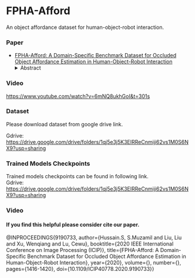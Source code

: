 # FPHA-Afford 
An object affordance dataset for human-object-robot interaction. <br> 

### Paper
  - [FPHA-Afford: A Domain-Specific Benchmark Dataset for Occluded Object Affordance Estimation in Human-Object-Robot Interaction](https://ieeexplore.ieee.org/document/9190733)  
    <details> <summary>Abstract</summary> 
    In human-object-robot interactions, the recent explosion of standard datasets has offered promising opportunities for deep learning techniques in understanding the functionalities of object parts. But most of existing datasets are only suitable for the applications where objects are non-occluded or isolated during interaction while occlusion is a common challenge in practical object affordance estimation task. In this paper, we attempt to address this issue by introducing a new benchmark dataset named FPHA-Afford that is built upon the popular dataset FPHA. In FPHA-Afford, we adopt egocentric-view to pre-process the videos from FPHA and select part of the frames that contain objects under the strong occlusion of hand. To transfer the domain of FPHA into object affordance estimation task, all of the frames are re-annotated with pixel-level affordance masks. In total, our FPHA-Afford collects 61 videos containing 4.3K frames with 6.55K annotated affordance masks belonging to 9 classes. Some of state-of-the-art semantic segmentation architectures are explored and evaluated over FPHA-Afford. We believe the scale, diversity and novelty of our FPHA-Afford could offer great opportunities to researchers in the computer vision community and beyond. Our dataset and experiment code will be made publicly available on https://github.com/Hussainflr/FPHA-Afford < /details> 

### Video 
https://www.youtube.com/watch?v=6mNQ8ukhGoI&t=301s
### Dataset
Please download dataset from google drive link.

 Gdrive: https://drive.google.com/drive/folders/1qj5e3j5K3EIRReCnmiji62vs1M0S6NX9?usp=sharing


### Trained Models Checkpoints 
Trained models checkpoints can be found in following link.<br>
Gdrive: https://drive.google.com/drive/folders/1qj5e3j5K3EIRReCnmiji62vs1M0S6NX9?usp=sharing

### Video 

#### If you find this helpful please consider cite our paper.

@INPROCEEDINGS{9190733,
  author={Hussain.S, S.Muzamil and Liu, Liu and Xu, Wenqiang and Lu, Cewu},
  booktitle={2020 IEEE International Conference on Image Processing (ICIP)}, 
  title={FPHA-Afford: A Domain-Specific Benchmark Dataset for Occluded Object Affordance Estimation in Human-Object-Robot Interaction}, 
  year={2020},
  volume={},
  number={},
  pages={1416-1420},
  doi={10.1109/ICIP40778.2020.9190733}}
